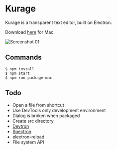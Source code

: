# Kurage
Kurage is a transparent text editor, built on Electron.

Download [here](https://github.com/tagty/kurage/releases/latest) for Mac.

![Screenshot 01](https://user-images.githubusercontent.com/3345414/36666492-3222d07a-1b2e-11e8-8643-7d19b9f7808f.png)

## Commands
```
$ npm install
$ npm start
$ npm run package-mac
```

## Todo
- Open a file from shortcut
- Use DevTools only development environment
- Dialog is broken when packaged
- Create src directory
- [Devtron](https://electronjs.org/devtron)
- [Spectron](https://electronjs.org/spectron)
- electron-reload
- Flle system API
